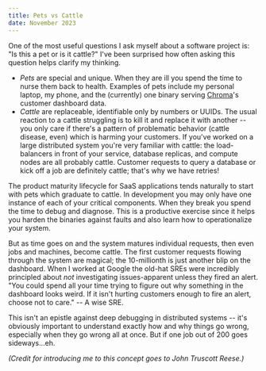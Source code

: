 ```yaml
---
title: Pets vs Cattle
date: November 2023
---
```


One of the most useful questions I ask myself about a software project is: "Is this a pet or is it cattle?" I've been surprised how often asking this question helps clarify my thinking.

- _Pets_ are special and unique. When they are ill you spend the time to nurse them back to health. Examples of pets include my personal laptop, my phone, and the (currently) one binary serving [Chroma](www.trychroma.com)'s customer dashboard data.
- _Cattle_ are replaceable, identifiable only by numbers or UUIDs. The usual reaction to a cattle struggling is to kill it and replace it with another -- you only care if there's a pattern of problematic behavior (cattle disease, even) which is harming your customers. If you've worked on a large distributed system you're very familiar with cattle: the load-balancers in front of your service, database replicas, and compute nodes are all probably cattle. Customer requests to query a database or kick off a job are definitely cattle; that's why we have retries!

The product maturity lifecycle for SaaS applications tends naturally to start with pets which graduate to cattle. In development you may only have one instance of each of your critical components. When they break you spend the time to debug and diagnose. This is a productive exercise since it helps you harden the binaries against faults and also learn how to operationalize your system.

But as time goes on and the system matures individual requests, then even jobs and machines, become cattle. The first customer requests flowing through the system are magical; the 10-millionth is just another blip on the dashboard. When I worked at Google the old-hat SREs were incredibly principled about _not_ investigating issues-apparent unless they fired an alert. "You could spend all your time trying to figure out why something in the dashboard looks weird. If it isn't hurting customers enough to fire an alert, choose not to care."  -- A wise SRE.

This isn't an epistle against deep debugging in distributed systems -- it's obviously important to understand exactly how and why things go wrong, especially when they go wrong all at once. But if one job out of 200 goes sideways...eh.

*(Credit for introducing me to this concept goes to John Truscott Reese.)*